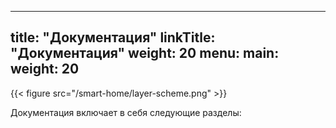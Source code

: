 
---
title: "Документация"
linkTitle: "Документация"
weight: 20
menu:
  main:
    weight: 20
---

{{< figure src="/smart-home/layer-scheme.png" >}}

Документация включает в себя следующие разделы:

